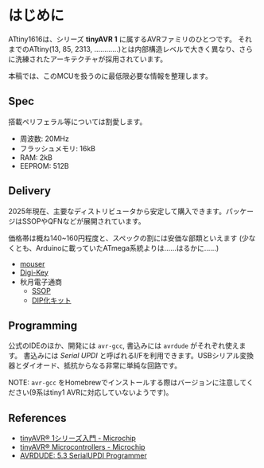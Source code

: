 # はじめに

ATtiny1616は、シリーズ **tinyAVR 1** に属するAVRファミリのひとつです。
それまでのATtiny(13, 85, 2313, …………)とは内部構造レベルで大きく異なり、さらに洗練されたアーキテクチャが採用されています。

本稿では、このMCUを扱うのに最低限必要な情報を整理します。

## Spec

搭載ペリフェラル等については割愛します。

- 周波数: 20MHz
- フラッシュメモリ: 16kB
- RAM: 2kB
- EEPROM: 512B

## Delivery

2025年現在、主要なディストリビュータから安定して購入できます。パッケージはSSOPやQFNなどが展開されています。

価格帯は概ね140~160円程度と、スペックの割には安価な部類といえます (少なくとも、Arduinoに載っていたATmega系統よりは……はるかに……)

- [mouser](https://www.mouser.jp/c/?q=ATtiny1616)
- [Digi-Key](https://www.digikey.jp/ja/products/filter/%E3%83%9E%E3%82%A4%E3%82%AF%E3%83%AD%E3%82%B3%E3%83%B3%E3%83%88%E3%83%AD%E3%83%BC%E3%83%A9/685?s=N4IgTCBcDaIIIBUAuBLAdgTwIwDZcgF0BfIA)
- 秋月電子通商
  - [SSOP](https://akizukidenshi.com/catalog/g/g130947/)
  - [DIP化キット](https://akizukidenshi.com/catalog/g/g130229/)

## Programming

公式のIDEのほか、開発には `avr-gcc`, 書込みには `avrdude` がそれぞれ使えます。
書込みには _Serial UPDI_ と呼ばれるI/Fを利用できます。USBシリアル変換器とダイオード、抵抗からなる非常に単純な回路です。

NOTE: `avr-gcc` をHomebrewでインストールする際はバージョンに注意してください(9系はtiny1 AVRに対応していないようです)。

## References

- [tinyAVR® 1シリーズ入門 - Microchip](https://ww1.microchip.com/downloads/en/DeviceDoc/30010176C.pdf)
- [tinyAVR® Microcontrollers - Microchip](https://ww1.microchip.com/downloads/en/DeviceDoc/30010176C.pdf)
- [AVRDUDE: 5.3 SerialUPDI Programmer](https://avrdudes.github.io/avrdude/7.3/avrdude_21.html)
